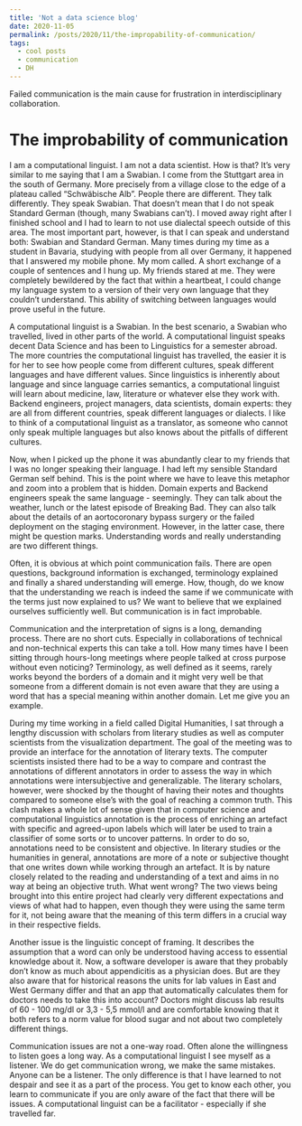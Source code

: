 ```yaml
---
title: 'Not a data science blog'
date: 2020-11-05
permalink: /posts/2020/11/the-impropability-of-communication/
tags:
  - cool posts
  - communication
  - DH
---
```


Failed communication is the main cause for frustration in interdisciplinary collaboration. 

The improbability of communication
======
I am a computational linguist. I am not a data scientist. How is that? It’s very similar to me saying that I am a Swabian. I come from the Stuttgart area in the south of Germany. More precisely from a village close to the edge of a plateau called “Schwäbische Alb”. People there are different. They talk differently. They speak Swabian. That doesn’t mean that I do not speak Standard German (though, many Swabians can’t). I moved away right after I finished school and I had to learn to not use dialectal speech outside of this area. The most important part, however, is that I can speak and understand both: Swabian and Standard German. Many times during my time as a student in Bavaria, studying with people from all over Germany, it happened that I answered my mobile phone. My mom called. A short exchange of a couple of sentences and I hung up. My friends stared at me. They were completely  bewildered by the fact that within a heartbeat, I could change my language system to a version of their very own language that they couldn’t understand. This ability of switching between languages would prove useful in the future.

A computational linguist is a Swabian. In the best scenario, a Swabian who travelled, lived in other parts of the world. A computational linguist speaks decent Data Science and has been to Linguistics for a semester abroad. The more countries the computational linguist has travelled, the easier it is for her to see how people come from different cultures, speak different languages and have different values. Since linguistics is inherently about language and since language carries semantics, a computational linguist will learn about medicine, law, literature or whatever else they work with. Backend engineers, project managers, data scientists, domain experts: they are all from different countries, speak different languages or dialects. I like to think of a computational linguist as a translator, as someone who cannot only speak multiple languages but also knows about the pitfalls of different cultures.

Now, when I picked up the phone it was abundantly clear to my friends that I was no longer speaking their language. I had left my sensible Standard German self behind. This is the point where we have to leave this metaphor and zoom into a problem that is hidden. Domain experts and Backend engineers speak the same language - seemingly. They can talk about the weather, lunch or the latest episode of Breaking Bad. They can also talk about the details of an aortocoronary bypass surgery or the failed deployment on the staging environment. However, in the latter case, there might be question marks. Understanding words and really understanding are two different things.

Often, it is obvious at which point communication fails. There are open questions, background information is exchanged, terminology explained and finally a shared understanding will emerge. How, though, do we know that the understanding we reach is indeed the same if we communicate with the terms just now explained to us? We want to believe that we explained ourselves sufficiently well. But communication is in fact improbable. 

Communication and the interpretation of signs is a long, demanding process. There are no short cuts. Especially in collaborations of technical and non-technical experts this can take a toll. How many times have I been sitting through hours-long meetings where people talked at cross purpose without even noticing? Terminology, as well defined as it seems, rarely works beyond the borders of a domain and it might very well be that someone from a different domain is not even aware that they are using a word that has a special meaning within another domain. Let me give you an example.
 
During my time working in a field called Digital Humanities, I sat through a lengthy discussion with scholars from literary studies as well as computer scientists from the visualization department. The goal of the meeting was to provide an interface for the annotation of literary texts. The computer scientists insisted there had to be a way to compare and contrast the annotations of different annotators in order to assess the way in which annotations were intersubjective and generalizable. The literary scholars, however, were shocked by the thought of having their notes and thoughts compared to someone else’s with the goal of reaching a common truth. This clash makes a whole lot of sense given that in computer science and computational linguistics annotation is the process of enriching an artefact with specific and agreed-upon labels which will later be used to train a classifier of some sorts or to uncover patterns. In order to do so, annotations need to be consistent and objective. In literary studies or the humanities in general, annotations are more of a note or subjective thought that one writes down while working through an artefact. It is by nature closely related to the reading and understanding of a text and aims in no way at being an objective truth.
What went wrong? The two views being brought into this entire project had clearly very different expectations and views of what had to happen, even though they were using the same term for it, not being aware that the meaning of this term differs in a crucial way in their respective fields. 

Another issue is the linguistic concept of framing. It describes the assumption that a word can only be understood having access to essential knowledge about it. Now, a software developer is aware that they probably don’t know as much about appendicitis as a physician does. But are they also aware that for historical reasons the units for lab values in East and West Germany differ and that an app that automatically calculates them for doctors needs to take this into account? Doctors might discuss lab results of 60 - 100 mg/dl or 3,3 - 5,5 mmol/l and are comfortable knowing that it both refers to a norm value for blood sugar and not about two completely different things.

Communication issues are not a one-way road. Often alone the willingness to listen goes a long way. As a computational linguist I see myself as a listener. We do get communication wrong, we make the same mistakes. Anyone can be a listener. The only difference is that I have learned to not despair and see it as a part of the process. You get to know each other, you learn to communicate if you are only aware of the fact that there will be issues. A computational linguist can be a facilitator - especially if she travelled far.



